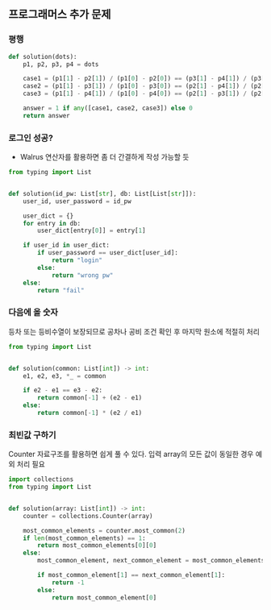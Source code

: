 ## 프로그래머스 추가 문제

### 평행

```python
def solution(dots):
    p1, p2, p3, p4 = dots

    case1 = (p1[1] - p2[1]) / (p1[0] - p2[0]) == (p3[1] - p4[1]) / (p3[0] - p4[0])
    case2 = (p1[1] - p3[1]) / (p1[0] - p3[0]) == (p2[1] - p4[1]) / (p2[0] - p4[0])
    case3 = (p1[1] - p4[1]) / (p1[0] - p4[0]) == (p2[1] - p3[1]) / (p2[0] - p3[0])

    answer = 1 if any([case1, case2, case3]) else 0
    return answer
```

### 로그인 성공?

- Walrus 연산자를 활용하면 좀 더 간결하게 작성 가능할 듯

```python
from typing import List


def solution(id_pw: List[str], db: List[List[str]]):
    user_id, user_password = id_pw

    user_dict = {}
    for entry in db:
        user_dict[entry[0]] = entry[1]

    if user_id in user_dict:
        if user_password == user_dict[user_id]:
            return "login"
        else:
            return "wrong pw"
    else:
        return "fail"
```

### 다음에 올 숫자

등차 또는 등비수열이 보장되므로 공차나 공비 조건 확인 후 마지막 원소에 적절히 처리

```python
from typing import List


def solution(common: List[int]) -> int:
    e1, e2, e3, *_ = common

    if e2 - e1 == e3 - e2:
        return common[-1] + (e2 - e1)
    else:
        return common[-1] * (e2 / e1)
```

### 최빈값 구하기

Counter 자료구조를 활용하면 쉽게 풀 수 있다. 입력 array의 모든 값이 동일한 경우 예외 처리 필요

```python
import collections
from typing import List


def solution(array: List[int]) -> int:
    counter = collections.Counter(array)

    most_common_elements = counter.most_common(2)
    if len(most_common_elements) == 1:
        return most_common_elements[0][0]
    else:
        most_common_element, next_common_element = most_common_elements

        if most_common_element[1] == next_common_element[1]:
            return -1
        else:
            return most_common_element[0]
```